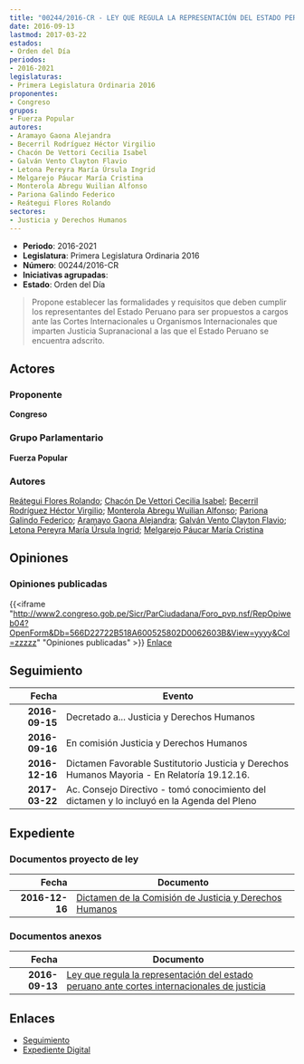 ```yaml
---
title: "00244/2016-CR - LEY QUE REGULA LA REPRESENTACIÓN DEL ESTADO PERUANO ANTE CORTES INTERNACIONALES DE JUSTICIA"
date: 2016-09-13
lastmod: 2017-03-22
estados:
- Orden del Día
periodos:
- 2016-2021
legislaturas:
- Primera Legislatura Ordinaria 2016
proponentes:
- Congreso
grupos:
- Fuerza Popular
autores:
- Aramayo Gaona Alejandra
- Becerril Rodríguez Héctor Virgilio
- Chacón De Vettori Cecilia Isabel
- Galván Vento Clayton Flavio
- Letona Pereyra María Úrsula Ingrid
- Melgarejo Páucar María Cristina
- Monterola Abregu Wuilian Alfonso
- Pariona Galindo Federico
- Reátegui Flores Rolando
sectores:
- Justicia y Derechos Humanos
---
```

- **Periodo**: 2016-2021
- **Legislatura**: Primera Legislatura Ordinaria 2016
- **Número**: 00244/2016-CR
- **Iniciativas agrupadas**: 
- **Estado**: Orden del Día

> Propone establecer las formalidades y requisitos que deben cumplir los representantes del Estado Peruano para ser propuestos a cargos ante las Cortes Internacionales u Organismos Internacionales que imparten Justicia Supranacional a las que el Estado Peruano se encuentra adscrito.


## Actores

### Proponente

**Congreso**

### Grupo Parlamentario

**Fuerza Popular**

### Autores

[Reátegui Flores Rolando](mailto:mailto:rreategui@congreso.gob.pe); [Chacón De Vettori Cecilia Isabel](mailto:mailto:cchacon@congreso.gob.pe); [Becerril Rodríguez Héctor Virgilio](mailto:mailto:hbecerril@congreso.gob.pe); [Monterola Abregu Wuilian Alfonso](mailto:mailto:wmonterola@congreso.gob.pe); [Pariona Galindo Federico](mailto:mailto:fpariona@congreso.gob.pe); [Aramayo Gaona Alejandra](mailto:mailto:maramayo@congreso.gob.pe); [Galván Vento Clayton Flavio](mailto:mailto:cgalvan@congreso.gob.pe); [Letona Pereyra María Úrsula Ingrid](mailto:mailto:mletona@congreso.gob.pe); [Melgarejo Páucar María Cristina](mailto:mailto:mmelgarejo@congreso.gob.pe)

## Opiniones

### Opiniones publicadas

{{<iframe "http://www2.congreso.gob.pe/Sicr/ParCiudadana/Foro_pvp.nsf/RepOpiweb04?OpenForm&Db=566D22722B518A600525802D0062603B&View=yyyy&Col=zzzzz" "Opiniones publicadas" >}}
[Enlace](http://www2.congreso.gob.pe/Sicr/ParCiudadana/Foro_pvp.nsf/RepOpiweb04?OpenForm&Db=566D22722B518A600525802D0062603B&View=yyyy&Col=zzzzz)


## Seguimiento

| Fecha | Evento |
|------:|--------|
| **2016-09-15** | Decretado a... Justicia y Derechos Humanos |
| **2016-09-16** | En comisión Justicia y Derechos Humanos |
| **2016-12-16** | Dictamen Favorable Sustitutorio Justicia y Derechos Humanos Mayoria - En Relatoría 19.12.16. |
| **2017-03-22** | Ac. Consejo Directivo - tomó conocimiento del dictamen y lo incluyó en la Agenda del Pleno |

## Expediente

### Documentos proyecto de ley

| Fecha | Documento |
|------:|-----------|
| **2016-12-16** | [Dictamen de la Comisión de Justicia y Derechos Humanos](http://www.leyes.congreso.gob.pe/Documentos/2016_2021/Dictamenes/Proyectos_de_Ley/00244DC15MAY20161216.pdf) |

### Documentos anexos

| Fecha | Documento |
|------:|-----------|
| **2016-09-13** | [Ley que regula la representación del estado peruano ante cortes internacionales de justicia](http://www.leyes.congreso.gob.pe/Documentos/2016_2021/Proyectos_de_Ley_y_de_Resoluciones_Legislativas/PL0024420160913..pdf) |

## Enlaces

- [Seguimiento](http://www2.congreso.gob.pe/Sicr/TraDocEstProc/CLProLey2016.nsf/f7fff46988ca05b1052578e100829cc7/b0a5890a47e4388e0525802d006f6b6d?OpenDocument)
- [Expediente Digital](http://www2.congreso.gob.pe/Sicr/TraDocEstProc/Expvirt_2011.nsf/visbusqptramdoc1621/00244?opendocument)

